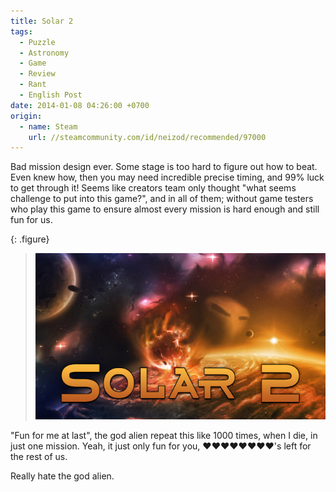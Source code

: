 ```yaml
---
title: Solar 2
tags:
  - Puzzle
  - Astronomy
  - Game
  - Review
  - Rant
  - English Post
date: 2014-01-08 04:26:00 +0700
origin:
  - name: Steam
    url: //steamcommunity.com/id/neizod/recommended/97000
---
```


Bad mission design ever. Some stage is too hard to figure out how to beat. Even knew how, then you may need incredible precise timing, and 99% luck to get through it! Seems like creators team only thought "what seems challenge to put into this game?", and in all of them; without game testers who play this game to ensure almost every mission is hard enough and still fun for us.

{: .figure}
> ![](/images/game/cover/solar-2.jpg)

"Fun for me at last", the god alien repeat this like 1000 times, when I die, in just one mission. Yeah, it just only fun for you, ♥♥♥♥♥♥♥♥'s left for the rest of us.

Really hate the god alien.

